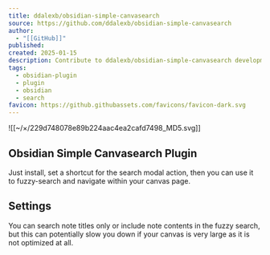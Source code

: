 ```yaml
---
title: ddalexb/obsidian-simple-canvasearch
source: https://github.com/ddalexb/obsidian-simple-canvasearch
author:
  - "[[GitHub]]"
published: 
created: 2025-01-15
description: Contribute to ddalexb/obsidian-simple-canvasearch development by creating an account on GitHub.
tags:
  - obsidian-plugin
  - plugin
  - obsidian
  - search
favicon: https://github.githubassets.com/favicons/favicon-dark.svg
---
```

![[~/×/229d748078e89b224aac4ea2cafd7498_MD5.svg]]

## Obsidian Simple Canvasearch Plugin

Just install, set a shortcut for the search modal action, then you can use it to fuzzy-search and navigate within your canvas page.

## Settings

You can search note titles only or include note contents in the fuzzy search, but this can potentially slow you down if your canvas is very large as it is not optimized at all.